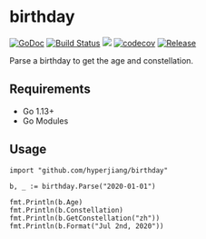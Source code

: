 # birthday

[![GoDoc](https://godoc.org/github.com/hyperjiang/birthday?status.svg)](https://pkg.go.dev/github.com/hyperjiang/birthday?tab=doc)
[![Build Status](https://travis-ci.org/hyperjiang/birthday.svg?branch=master)](https://travis-ci.org/hyperjiang/birthday)
[![](https://goreportcard.com/badge/github.com/hyperjiang/birthday)](https://goreportcard.com/report/github.com/hyperjiang/birthday)
[![codecov](https://codecov.io/gh/hyperjiang/birthday/branch/master/graph/badge.svg)](https://codecov.io/gh/hyperjiang/birthday)
[![Release](https://img.shields.io/github/release/hyperjiang/birthday.svg)](https://github.com/hyperjiang/birthday/releases)

Parse a birthday to get the age and constellation.

## Requirements
- Go 1.13+
- Go Modules

## Usage

```
import "github.com/hyperjiang/birthday"

b, _ := birthday.Parse("2020-01-01")

fmt.Println(b.Age)
fmt.Println(b.Constellation)
fmt.Println(b.GetConstellation("zh"))
fmt.Println(b.Format("Jul 2nd, 2020"))

```

